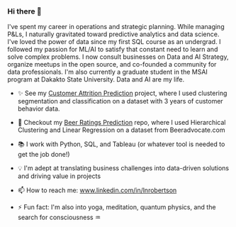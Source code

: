 ### Hi there 👋 

I've spent my career in operations and strategic planning. While managing P&Ls, I naturally gravitated toward predictive analytics and data science. I've loved the power of data since my first SQL course as an undergrad. I followed my passion for ML/AI to satisfy that constant need to learn and solve complex problems. I now consult businesses on Data and AI Strategy, organize meetups in the open source, and co-founded a community for data professionals. I'm also currently a graduate student in the MSAI program at Dakakto State University. Data and AI are my life. 

- :sparkles: See my [Customer Attrition Prediction](https://github.com/LNRobertson/Customer_Segmentation.git) project, where I used clustering segmentation and classification on a dataset with 3 years of customer behavior data. 
- :beers: Checkout my [Beer Ratings Prediction](https://github.com/LNRobertson/Beer-Rating-Prediction.git) repo, where I used Hierarchical Clustering and Linear Regression on a dataset from Beeradvocate.com 

- :books: I work with Python, SQL, and Tableau (or whatever tool is needed to get the job done!)
- :bulb: I'm adept at translating business challenges into data-driven solutions and driving value in projects 
- 📫 How to reach me: <url>www.linkedin.com/in/lnrobertson <url/>
- ⚡ Fun fact: I'm also into yoga, meditation, quantum physics, and the search for consciousness :aquarius: 

